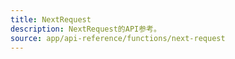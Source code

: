 ```yaml
---
title: NextRequest
description: NextRequest的API参考。
source: app/api-reference/functions/next-request
---
```

